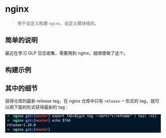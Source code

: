 # nginx

> 用于自定义构建 `nginx`，自定义模块啥的。

## 简单的说明

最近在学习 GLP 日志收集，需要用到 nginx，就顺便做了这个。

## 构建示例



## 其中的细节

获得仓库的最新 release tag，在 nginx 仓库中只有 `release-*`  形式的 tag，就可以用下面的形式获得最新的 tag：

![这么说来...](@res/get_latest_tag.png "最新的 release 标签")
